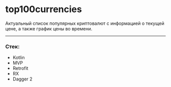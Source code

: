 # top100currencies
Актуальный список популярных криптовалют с информацией о текущей цене, а также график цены во времени.
____
### Стек:
- Kotlin
- MVP
- Retrofit
- RX
- Dagger 2
